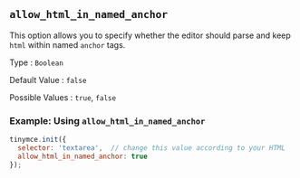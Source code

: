 ## `allow_html_in_named_anchor`

This option allows you to specify whether the editor should parse and keep `html` within named `anchor` tags.

Type
: `Boolean`

Default Value
: `false`

Possible Values
: `true`, `false`

### Example: Using `allow_html_in_named_anchor`

```js
tinymce.init({
  selector: 'textarea',  // change this value according to your HTML
  allow_html_in_named_anchor: true
});
```

